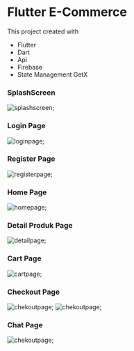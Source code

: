# Flutter E-Commerce

This project created with

- Flutter
- Dart
- Api
- Firebase 
- State Management GetX

### SplashScreen
![splashscreen](./screenshots/picture-1.png);

### Login Page
![loginpage](./screenshots/picture-2.png);
### Register Page
![registerpage](./screenshots/picture-3.png);
### Home Page
![homepage](./screenshots/picture-4.png);
### Detail Produk Page
![detailpage](./screenshots/picture-5.png);
### Cart Page
![cartpage](./screenshots/picture-6.png);
### Checkout Page
![chekoutpage](./screenshots/picture-7.png);
![chekoutpage](./screenshots/picture-8.png);
### Chat Page
![chekoutpage](./screenshots/picture-9.png);

